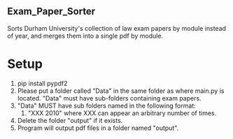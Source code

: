 ## Exam_Paper_Sorter

Sorts Durham University's collection of law exam papers by module instead of year, and merges them into a single pdf by module.

# Setup
1. pip install pypdf2
1. Please put a folder called "Data" in the same folder as where main.py is located. "Data" must have sub-folders containing exam papers.
1. "Data" MUST have sub folders named in the following format:
   1. "XXX 2010" where XXX can appear an arbitrary number of times.
1. Delete the folder "output" if it exists.
1. Program will output pdf files in a folder named "output".
